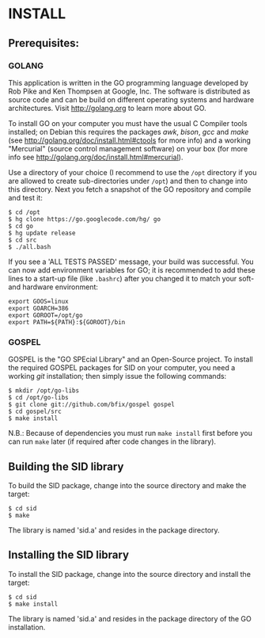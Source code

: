 INSTALL
=======

Prerequisites:
--------------

### GOLANG

This application is written in the GO programming language developed
by Rob Pike and Ken Thompsen at Google, Inc. The software is distributed
as source code and can be build on different operating systems and hardware
architectures. Visit <http://golang.org> to learn more about GO.

To install GO on your computer you must have the usual C Compiler tools
installed; on Debian this requires the packages *awk*, *bison*, *gcc* and
*make* (see <http://golang.org/doc/install.html#ctools> for more info) and a
working "Mercurial" (source control management software) on your box (for more
info see <http://golang.org/doc/install.html#mercurial>).

Use a directory of your choice (I recommend to use the `/opt` directory
if you are allowed to create sub-directories under `/opt`) and then to
change into this directory. Next you fetch a snapshot of the GO
repository and compile and test it:

	$ cd /opt
	$ hg clone https://go.googlecode.com/hg/ go
	$ cd go
	$ hg update release
	$ cd src
	$ ./all.bash

If you see a 'ALL TESTS PASSED' message, your build was successful. You can
now add environment variables for GO; it is recommended to add these lines
to a start-up file (like `.bashrc`) after you changed it to match your soft-
and hardware environment:

	export GOOS=linux
	export GOARCH=386
	export GOROOT=/opt/go
	export PATH=${PATH}:${GOROOT}/bin

### GOSPEL

GOSPEL is the "GO SPEcial Library" and an Open-Source project. To install
the required GOSPEL packages for SID on your computer, you need a working
*git* installation; then simply issue the following commands:

	$ mkdir /opt/go-libs
	$ cd /opt/go-libs
	$ git clone git://github.com/bfix/gospel gospel
	$ cd gospel/src
	$ make install

N.B.: Because of dependencies you must run `make install` first before you
can run `make` later (if required after code changes in the library).

Building the SID library
------------------------

To build the SID package, change into the source directory and make the
target:

	$ cd sid
	$ make

The library is named 'sid.a' and resides in the package directory.

Installing the SID library
--------------------------

To install the SID package, change into the source directory and install
the target:

	$ cd sid
	$ make install

The library is named 'sid.a' and resides in the package directory of the
GO installation.
